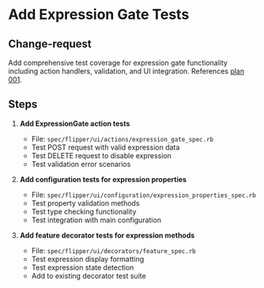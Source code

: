 # Add Expression Gate Tests

## Change-request
Add comprehensive test coverage for expression gate functionality including action handlers, validation, and UI integration. References [plan 001](../plans/001_expression_ui_support_implementation.md).

## Steps

1. **Add ExpressionGate action tests**
   - File: `spec/flipper/ui/actions/expression_gate_spec.rb`
   - Test POST request with valid expression data
   - Test DELETE request to disable expression
   - Test validation error scenarios

2. **Add configuration tests for expression properties**
   - File: `spec/flipper/ui/configuration/expression_properties_spec.rb`
   - Test property validation methods
   - Test type checking functionality
   - Test integration with main configuration

3. **Add feature decorator tests for expression methods**
   - File: `spec/flipper/ui/decorators/feature_spec.rb`
   - Test expression display formatting
   - Test expression state detection
   - Add to existing decorator test suite
